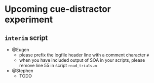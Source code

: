 Upcoming cue-distractor experiment
==================================

`interim` script
----------------

- @Eugen
	- please prefix the logfile header line with a comment character `#`
	- when you have included output of SOA in your scripts, please remove line 55 in script `read_trials.m`
- @Stephen
	- TODO

